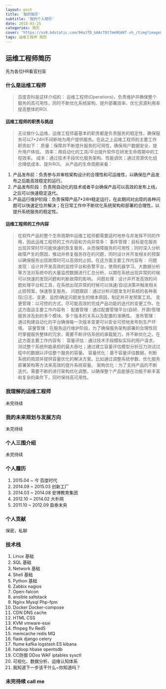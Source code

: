 ```yaml
---
layout: post
title: '我的简历'
subtitle: '我的个人简历'
date: 2018-03-25
categories: 简历
cover: 'https://ss0.bdstatic.com/94oJfD_bAAcT8t7mm9GUKT-xh_/timg?image&quality=100&size=b4000_4000&sec=1521989581&di=7acc19759208322c56030b205b0db206&src=http://img002.hc360.cn/m7/M01/9C/B8/wKhQpFbsKKGEFROZAAAAAGTqWnI074.jpg'
tags: 运维工程师 简历
---
```

## 运维工程师简历
先为各位HR看官扫盲
### 什么是运维工程师
> 百度百科是这样介绍的：
> 运维工程师(Operations)，负责维护并确保整个服务的高可用性，同时不断优化系统架构、提升部署效率、优化资源利用率提高整体的ROI.

#### 运维工程师的职责与挑战

> 无论做什么运维，运维工程师最基本的职责都是负责服务的稳定性，确保服务可以7*24H不间断地为用户提供服务。在此之上运维工程师的主要工作职责如下：
质量：保障并不断提升服务的可用性，确保用户数据安全，提升用户体验。
效率：用自动化的工具/平台提升软件在研发生命周期中的工程效率。
成本：通过技术手段优化服务架构、性能调优；通过资源优化组合降低成本、提升ROI。
从产品的生命周期来看：
1. 产品发布前：负责参与并审核架构设计的合理性和可运维性，以确保在产品发布之后能高效稳定的运行。
2. 产品发布阶段：负责用自动化的技术或者平台确保产品可以高效的发布上线，之后可以快速稳定迭代。
3. 产品运行维护阶段：负责保障产品7*24H稳定运行，在此期间对出现的各种问题可以快速定位并解决；在日常工作中不断优化系统架构和部署的合理性，以提升系统服务的稳定性。

#### 运维工程师的工作内容
> 在软件产品的整个生命周期中运维工程师都需要适时地参与并发挥不同的作用，因此运维工程师的工作内容和方向非常多：
事件管理：目标是在服务出现异常时尽可能快速的恢复服务，从而保障服务的可用性；同时深入分析故障产生的原因，推动并修复服务存在的问题，同时设计并开发相关的预案以确保服务出现故障时可以高效的止损。在这方面主要工作内容有：
问题发现：设计并开发高效的监控平台和告警平台，使用机器学习、大数据分析等方法对系统中的大量监控数据进行汇总分析，以期在系统出现异常的时候可以快速的发现问题和判断故障的影响。
问题处理：设计并开发高效的问题处理平台和工具，在系统出现异常的时候可以快速/自动决策并触发相关止损预案，快速恢复服务。
问题跟踪：通过分析问题发生时系统的各种表现(日志、变更、监控)确定问题发生的根本原因，制定并开发预案工具。
变更管理：以可控的方式，尽可能高效的完成产品功能的迭代的变更工作。在这方面运主要工作内容有：
配置管理：通过配置管理平台(自研、开源)管理服务涉及到的多个模块、多个版本的关系以及配置的准确性。
发布管理：通过构建自动化的平台确保每一次版本变更可以安全可控地发布到生产环境。
容量管理：在服务运行维护阶段，为了确保服务架构部署的合理性同时掌握服务整体的冗余，需要不断评估系统的承载能力，并不断优化之。在这方面主要工作内容有：
容量评估：通过技术手段模拟实际的用户请求，测试整个系统所能承担的最大吞吐；通过建立容量评估模型分析压力测试过程中的数据以评估整个服务的容量。
容量优化：基于容量评估数据，判断系统的瓶颈并提供容量优化的解决方案。比如通过调整系统参数、优化服务部署架构等方法来高效的提升系统容量。
架构优化：为了支持产品的不断迭代，需要不断的进行架构优化调整。以确保整个产品能够在功能不断丰富和复杂的条件下，同时保持高可用性。

### 我理解的运维工程师
未完待续
### 我的未来规划与发展方向
未完待续
### 个人三围介绍
未完待续
### 个人履历
1. 2015.04 ~ 今 百度时代
2. 2014.09 ~ 2015.03 创新工厂
3. 2014.03 ~ 2014.08 安博教育集团
4. 2012.10 ~ 2014.02 大朴网
5. 2011.10 ~ 2012.09 盈泰未央


### 个人贡献
保密，私聊

### 技术栈
1. Linux 基础
2. SQL 基础
3. Network 基础
3. Shell 基础
4. Python 基础
5. Zabbix nagios
6. Open-falcon 
7. ansible saltstack
8. Nginx Mysql Php-fpm
9. Docker Docker-compose
10. CDN DNS cache
11. HTML CSS 
12. KVM vmware-esxi
13. ffmpeg flv Red5
14. memcache redis MQ
15. flask django celery
16. flume kafka logstash ES kibana
17. hadoop hbase opentsdb
18. CC防御 DDos WAF iptables sysctl
19. 可视化、数据分析、运维认知体系
20. 我知道下一步该干什么~你知道吗？

### 未完待续 call me 